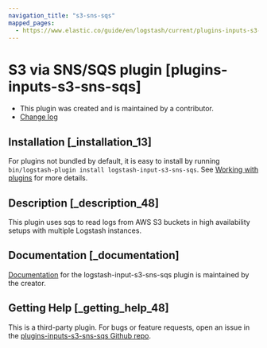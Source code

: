 ```yaml
---
navigation_title: "s3-sns-sqs"
mapped_pages:
  - https://www.elastic.co/guide/en/logstash/current/plugins-inputs-s3-sns-sqs.html
---
```


# S3 via SNS/SQS plugin [plugins-inputs-s3-sns-sqs]


* This plugin was created and is maintained by a contributor.
* [Change log](https://github.com/cherweg/logstash-input-s3-sns-sqs/blob/master/CHANGELOG.md)

## Installation [_installation_13]

For plugins not bundled by default, it is easy to install by running `bin/logstash-plugin install logstash-input-s3-sns-sqs`. See [Working with plugins](/reference/working-with-plugins.md) for more details.


## Description [_description_48]

This plugin uses sqs to read logs from AWS S3 buckets in high availability setups with multiple Logstash instances.


## Documentation [_documentation]

[ Documentation](https://github.com/cherweg/logstash-input-s3-sns-sqs/blob/master/docs/index.asciidoc) for the logstash-input-s3-sns-sqs plugin is maintained by the creator.


## Getting Help [_getting_help_48]

This is a third-party plugin. For bugs or feature requests, open an issue in the [plugins-inputs-s3-sns-sqs Github repo](https://github.com/cherweg/logstash-input-s3-sns-sqs).


